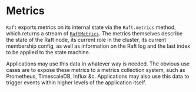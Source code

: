 Metrics
=======
`Raft` exports metrics on its internal state via the `Raft.metrics` method, which returns a stream of [`RaftMetrics`](https://docs.rs/crate/async-raft/latest/async_raft/metrics/struct.RaftMetrics.html). The metrics themselves describe the state of the Raft node, its current role in the cluster, its current membership config, as well as information on the Raft log and the last index to be applied to the state machine.

Applications may use this data in whatever way is needed. The obvious use cases are to expose these metrics to a metrics collection system, such as Prometheus, TimescaleDB, Influx &c. Applications may also use this data to trigger events within higher levels of the application itself.
